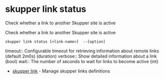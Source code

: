 # skupper link status

Check whether a link to another Skupper site is active

Check whether a link to another Skupper site is active

    skupper link status [<link-name>]  --[option]

timeout:: 
Configurable timeout for retrieving information about remote links (default 2m0s)
 (duration)
verbose:: 
Show detailed information about a link
 (bool)
wait:: 
The number of seconds to wait for links to become active
 (int)

* [skupper link](skupper_link.adoc)	 - Manage skupper links definitions
